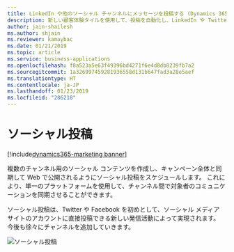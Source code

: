 ```yaml
---
title: LinkedIn や他のソーシャル チャンネルにメッセージを投稿する (Dynamics 365 for Marketing)
description: 新しい顧客体験タイルを使用して、投稿を自動化し、LinkedIn や Twitter などのソーシャル メディア サイト上の連絡先と Dynamics 365 for Marketing を結び付けます
author: jain-shailesh
ms.author: shjain
ms.reviewer: kamaybac
ms.date: 01/21/2019
ms.topic: article
ms.service: business-applications
ms.openlocfilehash: f8a523a5e63f49396bd4271f6e4d8db8239fb7a2
ms.sourcegitcommit: 1a326997459281936558d131b647fad3a28e5aef
ms.translationtype: HT
ms.contentlocale: ja-JP
ms.lasthandoff: 01/23/2019
ms.locfileid: "286218"
---
```

# <a name="social-posting"></a>ソーシャル投稿
[!include[dynamics365-marketing banner](../includes/dynamics365-marketing.md)]


複数のチャンネル用のソーシャル コンテンツを作成し、キャンペーン全体と同期して Web で公開されるようにソーシャル投稿をスケジュールします。 これにより、単一のプラットフォームを使用して、チャンネル間で対象者のコミュニケーションを同期させることができます。

ソーシャル投稿は、Twitter や Facebook を初めとして、ソーシャル メディア サイトのアカウントに直接投稿できる新しい発信活動によって実現されます。 今後も徐々にチャンネルを追加していきます。

![ソーシャル投稿](media/socialposting.png "ソーシャル投稿")
